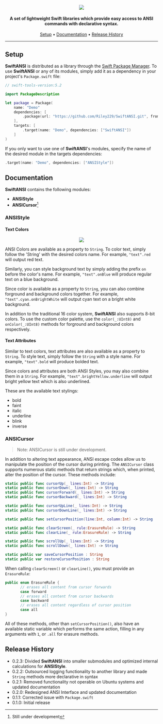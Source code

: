 <p align="center">
  <img src="https://github.com/Riley229/SwiftANSI/blob/master/Images/Logo.png">
</p>

<h4 align="center">
  A set of lightweight Swift libraries which provide easy access to ANSI commands with declarative syntax.
  <br>
</h4>

<p align="center">
   <a href="#setup">Setup</a> •
   <a href="#documentation">Documentation</a> •
   <a href="#release-history">Release History</a>
</p>

---

## Setup

**SwiftANSI** is distributed as a library through the [Swift Package Manager](https://swift.org/package-manager/).  To use **SwiftANSI** or any of its modules, simply add it as a dependency in your project's `Package.swift` file:

```swift
// swift-tools-version:5.2

import PackageDescription

let package = Package(
    name: "Demo"
    dependencies: [
        .package(url: "https://github.com/Riley229/SwiftANSI.git", from: "0.2.3")
    ],
    targets: [
        .target(name: "Demo", dependencies: ["SwiftANSI"])
    ]
)
```

If you only want to use one of **SwiftANSI**'s modules, specify the name of the desired module in the targets dependencies:

```swift
.target(name: "Demo", dependencies: ["ANSIStyle"])
```

## Documentation

**SwiftANSI** contains the following modules:

- **ANSIStyle**
- **ANSICursor**[^1]

[^1]: Still under development

### ANSIStyle

#### Text Colors

<p align="center">
  <img src="https://github.com/Riley229/SwiftANSI/blob/master/Images/Colors.png">
</p>

ANSI Colors are available as a property to `String`.  To color text, simply follow the 'String' with the desired colors name.  For example, `"text".red` will output red text.

Similarly, you can style background text by simply adding the prefix `on` before the color's name.  For example, `"text".onBlue` will produce regular text on a blue background.

Since color is available as a property to `String`, you can also combine forground and background colors together.  For example, `"text".cyan.onBrightWhite` will output cyan text on a bright white background.

In addition to the traditional 16 color system, **SwiftANSI** also supports 8-bit colors.  To use the custom color palette, use the `color(_:UInt8)` and `onColor(_:UInt8)` methods for forground and background colors respectively.

#### Text Attributes

Similar to text colors, text attributes are also available as a property to `String`.  To style text, simply follow the `String` with a style name.  For example, `"text".bold` will produce bolded text.

Since colors and attributes are both ANSI Styles, you may also combine them in a `String`.  For example, `"text".brightYellow.underline` will output bright yellow text which is also underlined.

These are the available text stylings:

- bold
- faint
- italic
- underline
- blink
- inverse

### ANSICursor

> Note: ANSICursor is still under development.

In addition to altering text appearance, ANSI escape codes allow us to manipulate the position of the cursor during printing.  The `ANSICursor` class supports numerous static methods that return strings which, when printed, alter the position of the cursor.  These methods include:

```swift
static public func cursorUp(_ lines:Int) -> String
static public func cursorDown(_ lines:Int) -> String
static public func cursorForward(_ lines:Int) -> String
static public func cursorBackward(_ lines:Int) -> String

static public func cursorUpLine(_ lines:Int) -> String
static public func cursorDownLine(_ lines:Int) -> String

static public func setCursorPosition(line:Int, column:Int) -> String

static public func clearScreen(_ rule:ErasureRule) -> String
static public func clearLine(_ rule:ErasureRule) -> String

static public func scrollUp(_ lines:Int) -> String
static public func scrollDown(_ lines:Int) -> String

static public var saveCursorPosition : String
static public var restoreCursorPosition : String
```

When calling `clearScreen()` or `clearLine()`, you must provide an `ErasureRule`:

```swift
public enum ErasureRule {
       // erases all content from cursor forwards
       case forward
       // erases all content from cursor backwards
       case backward
       // erases all content regardless of cursor position
       case all
}
```

All of these methods, other than `setCursorPosition()`, also have an available static variable which performs the same action, filling in any arguments with `1`, or `.all` for erasure methods.

## Release History

- 0.2.3: Divided **SwiftANSI** into smaller submodules and optimized internal calculations for **ANSIStyle**.
- 0.2.2: Outsourced logging functionality to another library and made `String` methods more declarative in syntax
- 0.2.1: Removed functionality not operable on Ubuntu systems and updated documentation
- 0.2.0: Redesigned ANSI Interface and updated documentation
- 0.1.1: Corrected issue with `Package.swift`
- 0.1.0: Initial release
